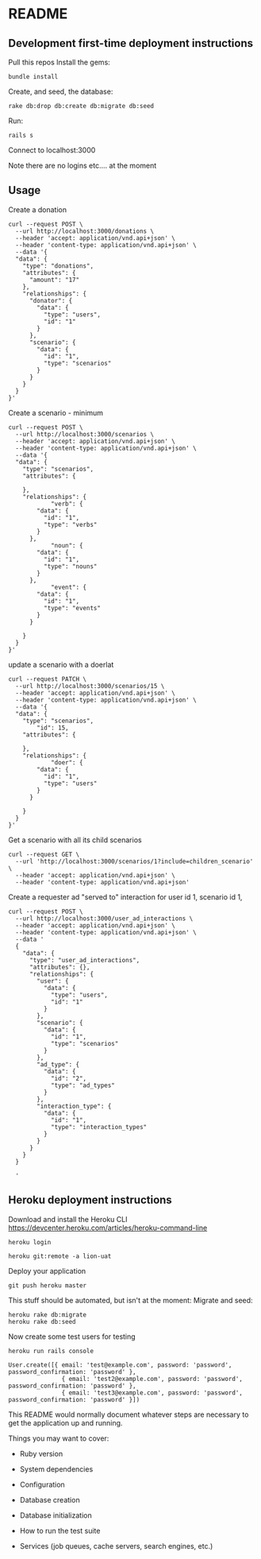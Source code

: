 # README

## Development first-time deployment instructions

Pull this repos
Install the gems:

`bundle install`

Create, and seed, the database:

`rake db:drop db:create db:migrate db:seed`

Run:

`rails s`

Connect to localhost:3000

Note there are no logins etc.... at the moment

## Usage

Create a donation

```
curl --request POST \
  --url http://localhost:3000/donations \
  --header 'accept: application/vnd.api+json' \
  --header 'content-type: application/vnd.api+json' \
  --data '{
  "data": {
    "type": "donations",
    "attributes": {
      "amount": "17"
    },
    "relationships": {
      "donator": {
        "data": {
          "type": "users",
          "id": "1"
        }
      },
      "scenario": {
        "data": {
          "id": "1",
          "type": "scenarios"
        }
      }
    }
  }
}'
```

Create a scenario - minimum

```
curl --request POST \
  --url http://localhost:3000/scenarios \
  --header 'accept: application/vnd.api+json' \
  --header 'content-type: application/vnd.api+json' \
  --data '{
  "data": {
    "type": "scenarios",
    "attributes": {

    },
    "relationships": {
			"verb": {
        "data": {
          "id": "1",
          "type": "verbs"
        }
      },
			"noun": {
        "data": {
          "id": "1",
          "type": "nouns"
        }
      },
			"event": {
        "data": {
          "id": "1",
          "type": "events"
        }
      }

    }
  }
}'
```

update a scenario with a doerlat

```
curl --request PATCH \
  --url http://localhost:3000/scenarios/15 \
  --header 'accept: application/vnd.api+json' \
  --header 'content-type: application/vnd.api+json' \
  --data '{
  "data": {
    "type": "scenarios",
		"id": 15,
    "attributes": {

    },
    "relationships": {
			"doer": {
        "data": {
          "id": "1",
          "type": "users"
        }
      }

    }
  }
}'
```

Get a scenario with all its child scenarios

```
curl --request GET \
  --url 'http://localhost:3000/scenarios/1?include=children_scenario' \
  --header 'accept: application/vnd.api+json' \
  --header 'content-type: application/vnd.api+json'
```

Create a requester ad "served to" interaction for user id 1, scenario id 1,

```
curl --request POST \
  --url http://localhost:3000/user_ad_interactions \
  --header 'accept: application/vnd.api+json' \
  --header 'content-type: application/vnd.api+json' \
  --data '
  {
    "data": {
      "type": "user_ad_interactions",
      "attributes": {},
      "relationships": {
        "user": {
          "data": {
            "type": "users",
            "id": "1"
          }
        },
        "scenario": {
          "data": {
            "id": "1",
            "type": "scenarios"
          }
        },
        "ad_type": {
          "data": {
            "id": "2",
            "type": "ad_types"
          }
        },
        "interaction_type": {
          "data": {
            "id": "1",
            "type": "interaction_types"
          }
        }
      }
    }
  }

  '
  ```

## Heroku deployment instructions

Download and install the Heroku CLI https://devcenter.heroku.com/articles/heroku-command-line

`heroku login`

`heroku git:remote -a lion-uat`

Deploy your application

`git push heroku master`

This stuff should be automated, but isn't at the moment:
Migrate and seed:

```
heroku rake db:migrate
heroku rake db:seed
```

Now create some test users for testing

`heroku run rails console`

```
User.create([{ email: 'test@example.com', password: 'password', password_confirmation: 'password' },
               { email: 'test2@example.com', password: 'password', password_confirmation: 'password' },
               { email: 'test3@example.com', password: 'password', password_confirmation: 'password' }])
```



This README would normally document whatever steps are necessary to get the
application up and running.

Things you may want to cover:

* Ruby version

* System dependencies

* Configuration

* Database creation

* Database initialization

* How to run the test suite

* Services (job queues, cache servers, search engines, etc.)
